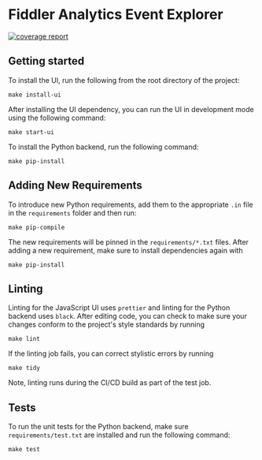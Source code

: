 # Fiddler Analytics Event Explorer
[![coverage report](https://gitlab.com/fiddler-analytics/event-explorer/badges/master/coverage.svg)](https://gitlab.com/fiddler-analytics/event-explorer/commits/master)


## Getting started

To install the UI, run the following from the root directory of the project:

```
make install-ui
```

After installing the UI dependency, you can run the UI in development mode using the
following command:

```
make start-ui
```

To install the Python backend, run the following command:

```
make pip-install
```

## Adding New Requirements

To introduce new Python requirements, add them to the appropriate `.in` file in the
`requirements` folder and then run:

```
make pip-compile
```

The new requirements will be pinned in the `requirements/*.txt` files. After adding a
new requirement, make sure to install dependencies again with

```
make pip-install
```

## Linting

Linting for the JavaScript UI uses `prettier` and linting for the Python backend uses
`black`. After editing code, you can check to make sure your changes conform to the
project's style standards by running

```
make lint
```

If the linting job fails, you can correct stylistic errors by running

```
make tidy
```

Note, linting runs during the CI/CD build as part of the test job.

## Tests

To run the unit tests for the Python backend, make sure `requirements/test.txt` are
installed and run the following command:

```
make test
```
